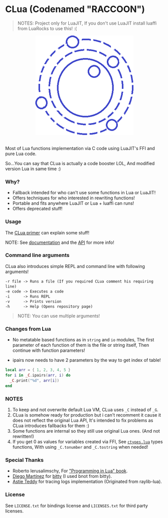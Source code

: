 # CLua (Codenamed "RACCOON")

> NOTES: Project only for LuaJIT, If you don't use LuaJIT install luaffi from LuaRocks to use this! :(

<div align="center"><img src="https://github.com/Rabios/CLua/blob/master/clua_logo.png"></div>
<br>

<a href="https://img.shields.io/github/repo-size/Rabios/CLua"></a>

Most of Lua functions implementation via C code using LuaJIT's FFI and pure Lua code.

So...You can say that CLua is actually a code booster LOL, And modified version Lua in same time :)

### Why?

- Fallback intended for who can't use some functions in Lua or LuaJIT!
- Offers techniques for who interested in rewriting functions!
- Portable and fits anywhere LuaJIT or Lua + luaffi can runs!
- Offers deprecated stuff!

### Usage

The [CLua primer](https://github.com/Rabios/CLua/blob/master/examples/primer.lua) can explain some stuff!

NOTE: See [documentation](https://github.com/Rabios/CLua/blob/master/documentation.md) and the [API](https://github.com/Rabios/CLua/blob/master/api.md) for more info!

### Command line arguments

CLua also introduces simple REPL and command line with following arguments!

```
-r file -> Runs a file (If you required CLua comment his requiring line)
-e code -> Executes a code
-i      -> Runs REPL
-v      -> Prints version
-h      -> Help (Opens repository page)
```

> NOTE: You can use multiple arguments!

### Changes from Lua

- No metatable based functions as in `string` and `io` modules, The first parameter of each function of them is the file or string itself, Then continue with function parameters!

- ipairs now needs to have 2 parameters by the way to get index of table!

```lua
local arr = { 1, 2, 3, 4, 5 }
for i in _C.ipairs(arr, i) do
  _C.print("%d", arr[i])
end
```

### NOTES

1. To keep and not overwrite default Lua VM, CLua uses `_C` instead of `_G`.
2. CLua is somehow ready for production but i can't recomment it cause it does not reflect the original Lua API, It's intended to fix problems as CLua introduces fallbacks for them :)
3. Some functions are internal so they still use original Lua ones. (And not rewritten!)
4. If you get 0 as values for variables created via FFI, See [`ctypes.lua`](https://github.com/Rabios/CLua/blob/master/src/ctypes.lua) types functions, With using `_C.tonumber` and `_C.tostring` when needed!

### Special Thanks

- Roberto Ierusalimschy, For ["Programming in Lua" book](https://www.lua.org/pil/contents.html).
- [Diego Martínez](https://github.com/kaeza) for [bitty](https://gist.github.com/kaeza/8ee7e921c98951b4686d) (I used bnot from bitty).
- [Astie Teddy](https://github.com/TSnake41) for tracing logs implementation (Originated from raylib-lua).

### License

See `LICENSE.txt` for bindings license and `LICENSES.txt` for third party licenses.
